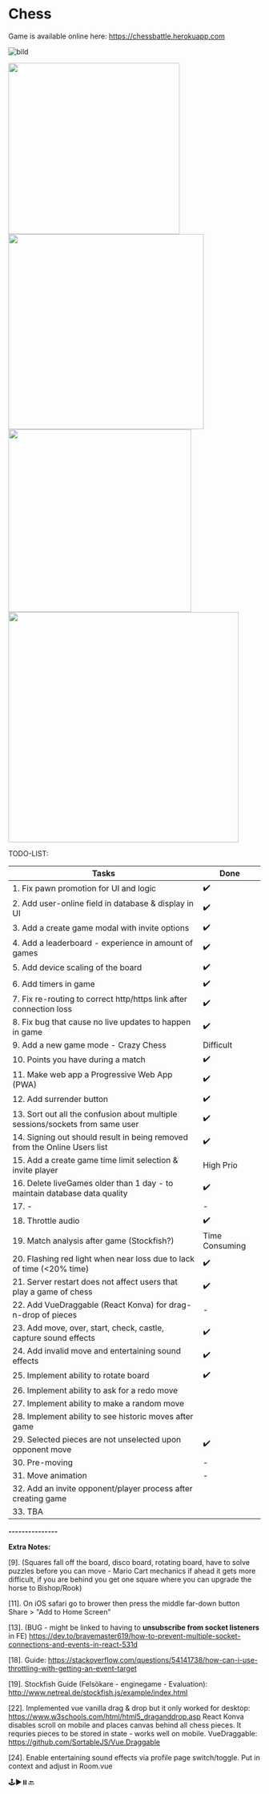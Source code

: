 # Chess

Game is available online here: https://chessbattle.herokuapp.com

![bild](https://user-images.githubusercontent.com/42782387/134075059-34b31eac-2c56-4468-8585-f90f7980e200.png)

<p float="left">
<img src="https://user-images.githubusercontent.com/42782387/134075012-e344be22-49fc-4d95-aed9-8b064a79909a.png" width="342" />
  <img src="https://user-images.githubusercontent.com/42782387/134074848-bc23ccf3-c178-4333-b256-6e02fc0b4898.png" width="390" />
  <img src="https://user-images.githubusercontent.com/42782387/134074992-e7e3917c-96cf-4ef8-8fd6-145501b22711.png" width="365" /> 
  <img src="https://user-images.githubusercontent.com/42782387/134975449-b8f8cd94-a71d-4b41-8454-29e3197b6ab7.png" width="460" /> 
</p>

TODO-LIST:

| Tasks                                                                         | Done           |
| ----------------------------------------------------------------------------- | -------------- |
| 1. Fix pawn promotion for UI and logic                                        | ✔️             |
| 2. Add user-online field in database & display in UI                          | ✔️             |
| 3. Add a create game modal with invite options                                | ✔️             |
| 4. Add a leaderboard - experience in amount of games                          | ✔️             |
| 5. Add device scaling of the board                                            | ✔️             |
| 6. Add timers in game                                                         | ✔️             |
| 7. Fix re-routing to correct http/https link after connection loss            | ✔️             |
| 8. Fix bug that cause no live updates to happen in game                       | ✔️             |
| 9. Add a new game mode - Crazy Chess                                          | Difficult      |
| 10. Points you have during a match                                            | ✔️             |
| 11. Make web app a Progressive Web App (PWA)                                  | ✔️             |
| 12. Add surrender button                                                      | ✔️             |
| 13. Sort out all the confusion about multiple sessions/sockets from same user | ✔️             |
| 14. Signing out should result in being removed from the Online Users list     | ✔️             |
| 15. Add a create game time limit selection & invite player                    | High Prio      |
| 16. Delete liveGames older than 1 day - to maintain database data quality     | ✔️             |
| 17. -                                                                         | -              |
| 18. Throttle audio                                                            | ✔️             |
| 19. Match analysis after game (Stockfish?)                                    | Time Consuming |
| 20. Flashing red light when near loss due to lack of time (<20% time)         | ✔️             |
| 21. Server restart does not affect users that play a game of chess            | ✔️             |
| 22. Add VueDraggable (React Konva) for drag-n-drop of pieces                  | -              |
| 23. Add move, over, start, check, castle, capture sound effects               | ✔️             |
| 24. Add invalid move and entertaining sound effects                           | ✔️             |
| 25. Implement ability to rotate board                                         | ✔️             |
| 26. Implement ability to ask for a redo move                                  |                |
| 27. Implement ability to make a random move                                   |                |
| 28. Implement ability to see historic moves after game                        |                |
| 29. Selected pieces are not unselected upon opponent move                     | ✔️             |
| 30. Pre-moving                                                                | -              |
| 31. Move animation                                                            | -              |
| 32. Add an invite opponent/player process after creating game                 |                |
| 33. TBA                                                                       |                |

**_---------------_**

**Extra Notes:**

[9]. (Squares fall off the board, disco board, rotating board, have to solve puzzles before you can
move - Mario Cart mechanics if ahead it gets more difficult, if you are behind you get one square
where you can upgrade the horse to Bishop/Rook)

[11]. On iOS safari go to brower then press the middle far-down button Share > "Add to Home Screen"

[13]. (BUG - might be linked to having to **unsubscribe from socket listeners** in FE)
https://dev.to/bravemaster619/how-to-prevent-multiple-socket-connections-and-events-in-react-531d

[18]. Guide:
https://stackoverflow.com/questions/54141738/how-can-i-use-throttling-with-getting-an-event-target

[19]. Stockfish Guide (Felsökare - enginegame - Evaluation):
http://www.netreal.de/stockfish.js/example/index.html

[22]. Implemented vue vanilla drag & drop but it only worked for desktop:
https://www.w3schools.com/html/html5_draganddrop.asp React Konva disables scroll on mobile and
places canvas behind all chess pieces. It requries pieces to be stored in state - works well on
mobile. VueDraggable: https://github.com/SortableJS/Vue.Draggable

[24]. Enable entertaining sound effects via profile page switch/toggle. Put in context and adjust
in Room.vue

🕹️▶️⏸️🔙
